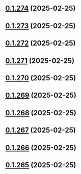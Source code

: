## [0.1.274](https://github.com/binary-braids/terraform-oracle/compare/v0.1.273...v0.1.274) (2025-02-25)



## [0.1.273](https://github.com/binary-braids/terraform-oracle/compare/v0.1.272...v0.1.273) (2025-02-25)



## [0.1.272](https://github.com/binary-braids/terraform-oracle/compare/v0.1.271...v0.1.272) (2025-02-25)



## [0.1.271](https://github.com/binary-braids/terraform-oracle/compare/v0.1.270...v0.1.271) (2025-02-25)



## [0.1.270](https://github.com/binary-braids/terraform-oracle/compare/v0.1.269...v0.1.270) (2025-02-25)



## [0.1.269](https://github.com/binary-braids/terraform-oracle/compare/v0.1.268...v0.1.269) (2025-02-25)



## [0.1.268](https://github.com/binary-braids/terraform-oracle/compare/v0.1.267...v0.1.268) (2025-02-25)



## [0.1.267](https://github.com/binary-braids/terraform-oracle/compare/v0.1.266...v0.1.267) (2025-02-25)



## [0.1.266](https://github.com/binary-braids/terraform-oracle/compare/v0.1.265...v0.1.266) (2025-02-25)



## [0.1.265](https://github.com/binary-braids/terraform-oracle/compare/v0.1.264...v0.1.265) (2025-02-25)



